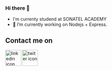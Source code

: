 ### Hi there 👋

<!--
**acode-writer/acode-writer** is a ✨ _special_ ✨ repository because its `README.md` (this file) appears on your GitHub profile.

Here are some ideas to get you started:

- 🔭 I’m currently working on ...
- 🌱 I’m currently learning ...
- 👯 I’m looking to collaborate on ...
- 🤔 I’m looking for help with ...
- 💬 Ask me about ...
- 📫 How to reach me: ...
- 😄 Pronouns: ...
- ⚡ Fun fact: ...
-->
- I'm currenty studend at SONATEL ACADEMY
- 🔭 I’m currently working on Nodejs + Express.

## Contact me on 
[<img align="left" alt="linkedin icon" width="50px" src="https://img.icons8.com/fluent/48/000000/linkedin.png"/>][linkedin]
[<img align="left" alt="twiter icon" width="50px" src="https://img.icons8.com/color/48/000000/twitter-squared.png"/>][twitter]


[twitter]: https://twitter.com/__codewriter__
[linkedin]: https://www.linkedin.com/in/souhaibou-toure-bb65141a3/
